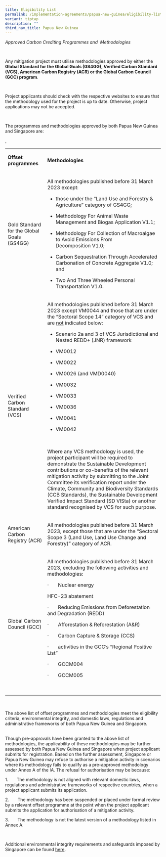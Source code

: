 ```yaml
---
title: Eligibility List
permalink: /implementation-agreements/papua-new-guinea/eligibility-list/
variant: tiptap
description: ""
third_nav_title: Papua New Guinea
---
```

<p><em>Approved Carbon Crediting Programmes and&nbsp; Methodologies</em></p><p><em>&nbsp;</em></p><p>Any mitigation project must utilise methodologies approved by either the <strong>Global Standard for the Global Goals (GS4GG), Verified Carbon Standard (VCS), American Carbon Registry (ACR) or the Global Carbon Council (GCC) program</strong>.</p><p>&nbsp;</p><p>Project applicants should check with the respective websites to ensure that the methodology used for the project is up to date. Otherwise, project applications may not be accepted.</p><p>&nbsp;</p><p>The programmes and methodologies approved by both Papua New Guinea and Singapore are:</p><p><strong><u>&nbsp;</u></strong></p><table><tbody><tr><td rowspan="1" colspan="1"><p><strong>Offset programmes</strong></p></td><td rowspan="1" colspan="1"><p><strong>Methodologies</strong></p></td></tr><tr><td rowspan="1" colspan="1"><p>Gold Standard for the Global Goals (GS4GG)</p></td><td rowspan="1" colspan="1"><p>All methodologies published before 31 March 2023 except:</p><ul data-tight="true" class="tight"><li><p>those under the “Land Use and Forestry &amp; Agriculture” category of GS4GG;</p></li><li><p>Methodology For Animal Waste Management and Biogas Application&nbsp;V1.1;</p></li><li><p>Methodology For Collection of Macroalgae to Avoid Emissions From Decomposition&nbsp;V1.0;</p></li><li><p>Carbon Sequestration Through Accelerated Carbonation of Concrete Aggregate&nbsp;V1.0; and</p></li><li><p>Two And Three Wheeled Personal Transportation&nbsp;V1.0.</p></li></ul></td></tr><tr><td rowspan="1" colspan="1"><p>Verified Carbon Standard (VCS)</p></td><td rowspan="1" colspan="1"><p>All methodologies published before 31 March 2023 except VM0044 and those that are under the “Sectoral Scope 14” category of VCS and are <u>not</u> indicated below:</p><ul data-tight="true" class="tight"><li><p>Scenario 2a and 3 of VCS Jurisdictional and Nested REDD+ (JNR) framework</p></li><li><p>VM0012</p></li><li><p>VM0022</p></li><li><p>VM0026 (and VMD0040)</p></li><li><p>VM0032</p></li><li><p>VM0033</p></li><li><p>VM0036</p></li><li><p>VM0041</p></li><li><p>VM0042</p></li></ul><p>&nbsp;</p><p>Where any VCS methodology is used, the project participant will be required to demonstrate the Sustainable Development contributions or co-benefits of the relevant mitigation activity by submitting to the Joint Committee its verification report under the Climate, Community and Biodiversity Standards (CCB Standards), the Sustainable Development Verified Impact Standard (SD VISta) or another standard recognised by VCS for such purpose.</p></td></tr><tr><td rowspan="1" colspan="1"><p>American Carbon Registry (ACR)</p></td><td rowspan="1" colspan="1"><p>All methodologies published before 31 March 2023, except those that are under the “Sectoral Scope 3 (Land Use, Land Use Change and Forestry)” category of ACR.</p></td></tr><tr><td rowspan="1" colspan="1"><p>Global Carbon Council (GCC)</p></td><td rowspan="1" colspan="1"><p>All methodologies published before 31 March 2023, excluding the following activities and methodologies:</p><p>·&nbsp;&nbsp;&nbsp;&nbsp;&nbsp;&nbsp; Nuclear energy</p><p>HFC-23 abatement</p><p>·&nbsp;&nbsp;&nbsp;&nbsp;&nbsp;&nbsp; Reducing Emissions from Deforestation and Degradation (REDD)</p><p>·&nbsp;&nbsp;&nbsp;&nbsp;&nbsp;&nbsp; Afforestation &amp; Reforestation (A&amp;R)</p><p>·&nbsp;&nbsp;&nbsp;&nbsp;&nbsp;&nbsp; Carbon Capture &amp; Storage (CCS)</p><p>·&nbsp;&nbsp;&nbsp;&nbsp;&nbsp;&nbsp; activities in the GCC’s “Regional Positive List”</p><p>·&nbsp;&nbsp;&nbsp;&nbsp;&nbsp;&nbsp; GCCM004</p><p>·&nbsp;&nbsp;&nbsp;&nbsp;&nbsp;&nbsp; GCCM005</p><p>&nbsp;</p></td></tr></tbody></table><p>&nbsp;</p><p>The above list of offset programmes and methodologies meet the eligibility criteria, environmental integrity, and domestic laws, regulations and administrative frameworks of both Papua New Guinea and Singapore.<br><br></p><p>Though pre-approvals have been granted to the above list of methodologies, the applicability of these methodologies may be further assessed by both Papua New Guinea and Singapore when project applicant submits for registration. Based on the further assessment, Singapore or Papua New Guinea may refuse to authorise a mitigation activity in scenarios where its methodology fails to qualify as a pre-approved methodology under Annex A of the IA. The refusal for authorisation may be because:</p><p>1.&nbsp;&nbsp;&nbsp;&nbsp;&nbsp;&nbsp; The methodology is not aligned with relevant domestic laws, regulations and administrative frameworks of respective countries, when a project applicant submits its application.</p><p>2.&nbsp;&nbsp;&nbsp;&nbsp;&nbsp;&nbsp; The methodology has been suspended or placed under formal review by a relevant offset programme at the point when the project applicant submits the application for authorisation of a mitigation activity.</p><p>3.&nbsp;&nbsp;&nbsp;&nbsp;&nbsp;&nbsp; The methodology is not the latest version of a methodology listed in Annex A.</p><p>&nbsp;</p><p>Additional environmental integrity requirements and safeguards imposed by Singapore&nbsp;can be found <a href="" rel="noopener noreferrer nofollow" target="_blank">here</a>.</p>